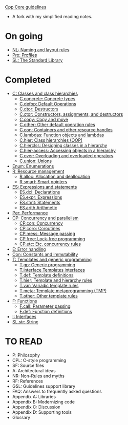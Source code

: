 [Cpp Core guidelines](https://github.com/isocpp/CppCoreGuidelines/blob/master/CppCoreGuidelines.md)
- A fork with my simplified reading notes.

# On going

- [NL:         Naming and layout rules](NL.md)
- [Pro:        Profiles](Pro.md)
- [SL:         The Standard Library](SL.md)

# Completed
- [C:          Classes and class hierarchies](C.md)
  - [C.concrete: Concrete types](C.concrete.md)
  - [C.defop:    Default Operations](C.defop.md)
  - [C.dtor:     Destructors](C.dtor.md)
  - [C.ctor:     Constructors, assignments, and destructors](C.ctor.md)
  - [C.copy:     Copy and move](C.copy.md)
  - [C.other:    Other default operation rules](C.other.md)
  - [C.con:      Containers and other resource handles](C.con.md)
  - [C.lambdas:  Function objects and lambdas](C.lambdas.md)
  - [C.hier:     Class hierarchies (OOP)](C.hier.md)
  - [C.hierclss: Designing classes in a hierarchy](C.hierclass.md)
  - [C.hier-access: Accessing objects in a hierarchy](C.hier.access.md)
  - [C.over:     Overloading and overloaded operators](C.over.md)
  - [C.union:    Unions](C.union.md)
- [Enum:       Enumerations](Enum.md)
- [R:          Resource management](R.md)
  - [R.alloc:    Allocation and deallocation](R.alloc.md)
  - [R.smart:    Smart pointers](R.smart.md)
- [ES:         Expressions and statements](ES.md)
  - [ES.dcl:     Declarations](ES.dcl.md)
  - [ES.expr: Expressions](ES.expr.md)
  - [ES.stmt:    Statements](ES.stmt.md)
  - [ES.arith    Arithmetic](ES.arith.md)
- [Per:        Performance](Per.md)
- [CP:         Concurrency and parallelism](CP.md)
  - [CP.con:     Concurrency](CP.con.md)
  - [CP.coro:    Coroutines](CP.coro.md)
  - [CP.mess:    Message passing](CP.mess.md)
  - [CP.free:    Lock-free programming](CP.free.md)
  - [CP.etc:     Etc. concurrency rules](CP.etc.md)
- [E:          Error handling](E.md)
- [Con:        Constants and immutability](CON.md)
- [T:          Templates and generic programming](T.md)
  - [T.gp: Generic programming](T.gp.md)
  - [T.interface Templates interfaces](T.interface.md)
  - [T.def: Template definitions](T.def.md)
  - [T.hier: Template and hierarchy rules](T.hire.md)
  - [T.var: Variadic template rules](T.md#tvar-variadic-template-rules)
  - [T.meta: Template metaprogramming (TMP)](T.meta.md)
  - [T.other: Other template rules](T.other.md)
- [F:          Functions](F.md)
  - [F.call:     Parameter passing](F.call.md)
  - [F.def:      Function definitions](F.def.md)
- [I:          Interfaces](I.md)
- [SL.str:     String](SL.str.md)


# TO READ
- P: Philosophy
- CPL: C-style programming
- SF: Source files
- A: Architectural ideas
- NR: Non-Rules and myths
- RF: References
- GSL: Guidelines support library
- FAQ: Answers to frequently asked questions
- Appendix A: Libraries
- Appendix B: Modernizing code
- Appendix C: Discussion
- Appendix D: Supporting tools
- Glossary
